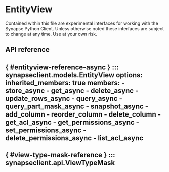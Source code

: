 # EntityView

Contained within this file are experimental interfaces for working with the Synapse Python
Client. Unless otherwise noted these interfaces are subject to change at any time. Use
at your own risk.

## API reference

[](){ #entityview-reference-async }
::: synapseclient.models.EntityView
    options:
        inherited_members: true
        members:
            - store_async
            - get_async
            - delete_async
            - update_rows_async
            - query_async
            - query_part_mask_async
            - snapshot_async
            - add_column
            - reorder_column
            - delete_column
            - get_acl_async
            - get_permissions_async
            - set_permissions_async
            - delete_permissions_async
            - list_acl_async
---

[](){ #view-type-mask-reference }
::: synapseclient.api.ViewTypeMask
---
